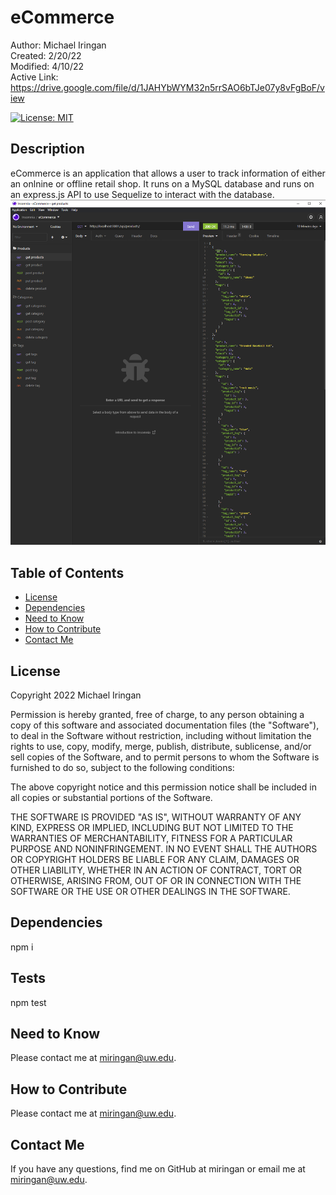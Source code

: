 # eCommerce

Author: Michael Iringan <br>
Created: 2/20/22 <br>
Modified: 4/10/22 <br>
Active Link: https://drive.google.com/file/d/1JAHYbWYM32n5rrSAO6bTJe07y8vFgBoF/view

[![License: MIT](https://img.shields.io/badge/License-MIT-yellow.svg)](https://opensource.org/licenses/MIT)

## Description
eCommerce is an application that allows a user to track information of either an onlnine or offline retail shop. It runs on a MySQL database and runs on an express.js API to use Sequelize to interact with the database.
![screenshot](/assets/screenshot.png?raw=true "Screenshot")

## Table of Contents
- [License](#license)
- [Dependencies](#dependencies)
- [Need to Know](#need-to-know)
- [How to Contribute](#how-to-contribute)
- [Contact Me](#contact-me)

## License
Copyright 2022 Michael Iringan

Permission is hereby granted, free of charge, to any person obtaining a copy of this software and associated documentation files (the "Software"), to deal in the Software without restriction, including without limitation the rights to use, copy, modify, merge, publish, distribute, sublicense, and/or sell copies of the Software, and to permit persons to whom the Software is furnished to do so, subject to the following conditions:
        
The above copyright notice and this permission notice shall be included in all copies or substantial portions of the Software.
        
THE SOFTWARE IS PROVIDED "AS IS", WITHOUT WARRANTY OF ANY KIND, EXPRESS OR IMPLIED, INCLUDING BUT NOT LIMITED TO THE WARRANTIES OF MERCHANTABILITY, FITNESS FOR A PARTICULAR PURPOSE AND NONINFRINGEMENT. IN NO EVENT SHALL THE AUTHORS OR COPYRIGHT HOLDERS BE LIABLE FOR ANY CLAIM, DAMAGES OR OTHER LIABILITY, WHETHER IN AN ACTION OF CONTRACT, TORT OR OTHERWISE, ARISING FROM, OUT OF OR IN CONNECTION WITH THE SOFTWARE OR THE USE OR OTHER DEALINGS IN THE SOFTWARE.

## Dependencies
npm i

## Tests
npm test

## Need to Know
Please contact me at miringan@uw.edu.

## How to Contribute
Please contact me at miringan@uw.edu.

## Contact Me

If you have any questions, find me on GitHub at miringan or email me at miringan@uw.edu.
    
